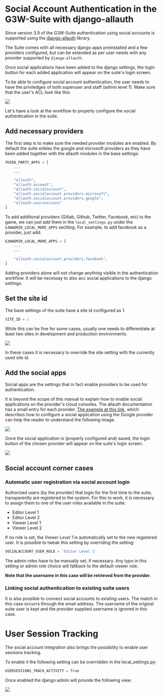 # Social Account Authentication in the G3W-Suite with django-allauth

Since version 3.9 of the G3W-Suite authentication using social accounts is supported 
using the [django-allauth](https://django-allauth.readthedocs.io/en/latest/) library.

The Suite comes with all necessary django apps preinstalled and a few providers 
configured, but can be extended as per user needs with any provider supported 
by ```django-allauth```.

Once social applications have been added to the django settings, the login button 
for each added application will appear on the suite's login screen.

To be able to configure social account authentication, the user needs to have the 
priviledges of both superuser and staff (admin level 1). Make sure that the
user's ACL look like this:

![](images/manual/en/socialauth_admin_settings.png)

Let's have a look at the workflow to properly configure the social authentication in 
the suite.

## Add necessary providers

The first step is to make sure the needed provider modules are enabled. By default
the suite enbles the google and microsoft providers as they have been added 
together with the allauth modules in the base settings:

```python
THIRD_PARTY_APPS = [
    ...
    ...

    "allauth",
    "allauth.account",
    "allauth.socialaccount",
    "allauth.socialaccount.providers.microsoft",
    "allauth.socialaccount.providers.google",
    "allauth.usersessions"
]
```

To add additional providers (Gitlab, Github, Twitter, Facebook, etc) to the game,
we can just add them in the ```local_settings.py``` under the ```G3WADMIN_LOCAL_MORE_APPS```
sectting. For example, to add facebook as a provider, just add:

```python
G3WADMIN_LOCAL_MORE_APPS = [
    ...
    ...

    "allauth.socialaccount.providers.facebook",
]
```

Adding providers alone will not change anything visible in the authentication workflow.
It will be necessay to also acc social applications to the django settings.

## Set the site id

The base settings of the suite have a site id configured as 1.

```python
SITE_ID = 1
```

While this can be fine for some cases, usually one needs to differentiate at least 
two sites in development and production environments. 

![](images/manual/en/socialauth_site_settings.png)

In these cases it is necessary to override the site setting with the currently used
site id.

## Add the social apps

Social apps are the settings that in fact enable providers to be used for authentication.

It is beyond the scope of this manual to explain how to enable social applications
on the provider's cloud consoles. The allauth documentation has a small entry for each 
provider. [The example at this link](https://docs.allauth.org/en/latest/socialaccount/providers/google.html), which describes how to configure a social application
using the Google provider can help the reader to understand the following 
image.

![](images/manual/en/socialauth_applications_settings.png)

Once the social application is (properly configured and) saved, the login button
of the chosen provider will appear on the suite's login screen.

![](images/manual/en/socialauth_login_screen.png)

## Social account corner cases

### Automatic user registration via social account login

Authorized users (by the provider) that login for the first time to the suite,
transparently are registered to the system. For this to work, it is necessary to assign them
to one of the user roles available in the suite:

* Editor Level 1
* Editor Level 2
* Viewer Level 1
* Viewer Level 2

If no role is set, the _Viewer Level 1_ is automatically set to the new registered user.
It is possible to tweak this setting by overriding the setting:

```python
SOCIALACCOUNT_USER_ROLE = 'Editor Level 1'
```

The admin roles have to be manually set, if necessary. Any typo in this setting or 
admin role choice will fallback to the default viewer role.

**Note that the username in this case will be retrieved from the provider.**

### Linking social authentication to existing suite users

It is also possible to connect social accounts to existing users. The match
in this case occurrs through the email address. The username of the original 
suite user is kept and the provider supplied username is ignored in this case.


# User Session Tracking

The social account integration also brings the possibility to enable 
user sessions tracking.

To enable it the following setting can be overridden in the local_settings.py:

```python
USERSESSIONS_TRACK_ACTIVITY = True
```

Once enabled the django admin will provide the following view:

![](images/manual/en/socialauth_user_sessions.png)


